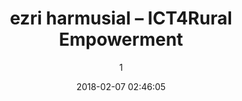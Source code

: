 ---
index: 4502
title: "ezri harmusial &ndash; ICT4Rural Empowerment"
subtitle: ""
author: 1
date: "2018-02-07 02:46:05"
date_gmt: "2018-02-07 00:46:05"
excerpt: ""
content: ""
status: "charitable-pending"
comment_status: "closed"
name: "ezri-harmusial-ict4rural-empowerment"
modified: "2018-02-07 02:46:05"
modified_gmt: "2018-02-07 00:46:05"
content_filtered: ""
parent: 0
guid: "//www.artkidsfoundation.org/?type=donation&p=4502"
type: "donation"
comment_count: 0
categories: []
tags: []
---